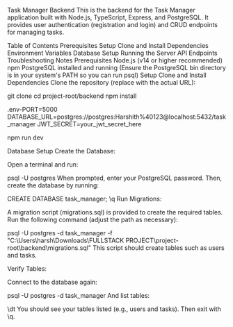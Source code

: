 


Task Manager Backend
This is the backend for the Task Manager application built with Node.js, TypeScript, Express, and PostgreSQL. It provides user authentication (registration and login) and CRUD endpoints for managing tasks.

Table of Contents
Prerequisites
Setup
Clone and Install Dependencies
Environment Variables
Database Setup
Running the Server
API Endpoints
Troubleshooting
Notes
Prerequisites
Node.js (v14 or higher recommended)
npm
PostgreSQL installed and running
(Ensure the PostgreSQL bin directory is in your system's PATH so you can run psql)
Setup
Clone and Install Dependencies
Clone the repository (replace <your-repo-url> with the actual URL):

git clone <your-repo-url>
cd project-root/backend
npm install

.env-PORT=5000 DATABASE_URL=postgres://postgres:Harshith%40123@localhost:5432/task_manager JWT_SECRET=your_jwt_secret_here

npm run dev

Database Setup
Create the Database:

Open a terminal and run:

psql -U postgres When prompted, enter your PostgreSQL password. Then, create the database by running:

CREATE DATABASE task_manager; \q Run Migrations:

A migration script (migrations.sql) is provided to create the required tables. Run the following command (adjust the path as necessary):

psql -U postgres -d task_manager -f "C:\Users\harsh\Downloads\FULLSTACK PROJECT\project-root\backend\migrations.sql" This script should create tables such as users and tasks.

Verify Tables:

Connect to the database again:

psql -U postgres -d task_manager And list tables:

\dt You should see your tables listed (e.g., users and tasks). Then exit with \q.
